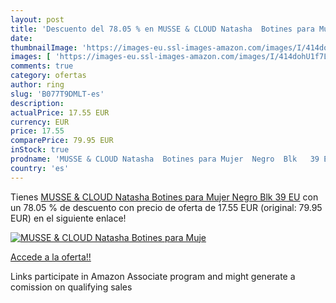 ```yaml
---
layout: post
title: 'Descuento del 78.05 % en MUSSE & CLOUD Natasha  Botines para Muje'
date: 
thumbnailImage: 'https://images-eu.ssl-images-amazon.com/images/I/414dohU1f7L._SL200_.jpg'
images: [ 'https://images-eu.ssl-images-amazon.com/images/I/414dohU1f7L._SL200_.jpg' ]
comments: true
category: ofertas
author: ring
slug: 'B077T9DMLT-es'
description:
actualPrice: 17.55 EUR
currency: EUR
price: 17.55
comparePrice: 79.95 EUR
inStock: true
prodname: 'MUSSE & CLOUD Natasha  Botines para Mujer  Negro  Blk   39 EU'
country: 'es'
---
```


Tienes [MUSSE & CLOUD Natasha  Botines para Mujer  Negro  Blk   39 EU](https://www.amazon.es/dp/B077T9DMLT/?tag=tolees-21) con un 78.05 % de descuento con precio de oferta de 17.55 EUR (original: 79.95 EUR) en el siguiente enlace!

[![MUSSE & CLOUD Natasha  Botines para Muje](https://images-eu.ssl-images-amazon.com/images/I/414dohU1f7L._SL200_.jpg)](https://www.amazon.es/dp/B077T9DMLT/?tag=tolees-21)

[Accede a la oferta!!](https://www.amazon.es/dp/B077T9DMLT/?tag=tolees-21)

Links participate in Amazon Associate program and might generate a comission on qualifying sales


